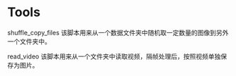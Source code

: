 # Tools
  shuffle_copy_files
该脚本用来从一个数据文件夹中随机取一定数量的图像到另外一个文件夹中。

  read_video
该脚本用来从一个文件夹中读取视频，隔帧处理后，按照视频单独保存为图片。
